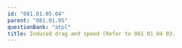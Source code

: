 ```yaml
---
id: "081.01.05.04"
parent: "081.01.05"
questionBank: "atpl"
title: Induced drag and speed (Refer to 081 01 04 03.
---
```

